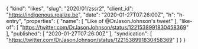 {
  "kind": "likes",
  "slug": "2020/01/zssr2",
  "client_id": "https://indigenous.realize.be",
  "date": "2020-01-27T07:26:00Z",
  "h": "h-entry",
  "properties": {
    "name": [
      "Like of @DrJasonJohnson's tweet"
    ],
    "like-of": [
      "https://twitter.com/DrJasonJohnson/status/1221538991830458369"
    ],
    "published": [
      "2020-01-27T07:26:00Z"
    ],
    "syndication": [
      "https://twitter.com/DrJasonJohnson/status/1221538991830458369"
    ]
  }
}
